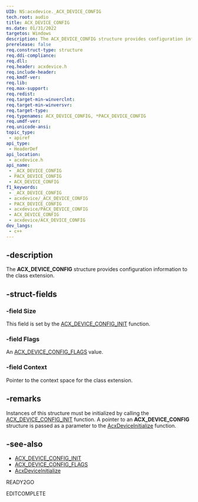 ```yaml
---
UID: NS:acxdevice._ACX_DEVICE_CONFIG
tech.root: audio
title: ACX_DEVICE_CONFIG
ms.date: 01/31/2022
targetos: Windows
description: The ACX_DEVICE_CONFIG structure provides configuration information to the class extension.
prerelease: false
req.construct-type: structure
req.ddi-compliance: 
req.dll: 
req.header: acxdevice.h
req.include-header: 
req.kmdf-ver: 
req.lib: 
req.max-support: 
req.redist: 
req.target-min-winverclnt: 
req.target-min-winversvr: 
req.target-type: 
req.typenames: ACX_DEVICE_CONFIG, *PACX_DEVICE_CONFIG
req.umdf-ver: 
req.unicode-ansi: 
topic_type:
 - apiref
api_type:
 - HeaderDef
api_location:
 - acxdevice.h
api_name:
 - _ACX_DEVICE_CONFIG
 - PACX_DEVICE_CONFIG
 - ACX_DEVICE_CONFIG
f1_keywords:
 - _ACX_DEVICE_CONFIG
 - acxdevice/_ACX_DEVICE_CONFIG
 - PACX_DEVICE_CONFIG
 - acxdevice/PACX_DEVICE_CONFIG
 - ACX_DEVICE_CONFIG
 - acxdevice/ACX_DEVICE_CONFIG
dev_langs:
 - c++
---
```


## -description

The **ACX_DEVICE_CONFIG** structure provides configuration information to the class extension.

## -struct-fields

### -field Size

This field is set by the [ACX_DEVICE_CONFIG_INIT](nf-acxdevice-acx_device_config_init.md) function.

### -field Flags

An [ACX_DEVICE_CONFIG_FLAGS](ne-acxdevice-acx_device_config_flags.md) value.

### -field Context

Pointer to the context space for the class extension.

## -remarks

Instances of this structure must be initialized by calling the [ACX_DEVICE_CONFIG_INIT](nf-acxdevice-acx_device_config_init.md) function. A pointer to an **ACX_DEVICE_CONFIG** structure is passed as a parameter to the [AcxDeviceInitialize](nf-acxdevice-acxdeviceinitialize.md) function.

## -see-also

* [ACX_DEVICE_CONFIG_INIT](nf-acxdevice-acx_device_config_init.md)
* [ACX_DEVICE_CONFIG_FLAGS](ne-acxdevice-acx_device_config_flags.md)
* [AcxDeviceInitialize](nf-acxdevice-acxdeviceinitialize.md)

READY2GO

EDITCOMPLETE
